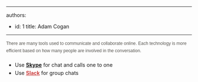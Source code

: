 

---
authors:
  - id: 1
    title: Adam Cogan
---




<span class='intro'> <p style="margin-bottom&#58;17px;color&#58;#585651;font-family&#58;verdana, arial, sans-serif;font-size&#58;12px;line-height&#58;19.8px;">There are many tools used to communicate and collaborate online.&#160;<span style="line-height&#58;19.8px;">Each technology is more efficient based on how many people&#160;are involved in the conversation.</span></p>  </span>

<ul><li><span style="line-height&#58;1.6;"><span style="line-height&#58;1.6;">Use&#160;</span><a href="http&#58;//www.skype.com/" style="line-height&#58;1.6;"><b>Skype</b></a>&#160;for chat and calls one to one</span><br></li><li><span style="line-height&#58;1.6;"><span style="line-height&#58;1.6;">Use&#160;</span><a href="http&#58;//slack.com/" style="color&#58;#cc4141;border-bottom-color&#58;#cc4141;line-height&#58;1.6;"><b>Slack</b></a> for group chats​</span><br></li></ul>



